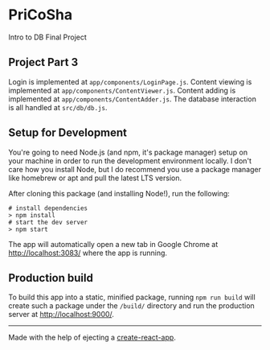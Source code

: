 # PriCoSha

Intro to DB Final Project

## Project Part 3

Login is implemented at `app/components/LoginPage.js`. Content viewing is implemented at `app/components/ContentViewer.js`. Content adding is implemented at `app/components/ContentAdder.js`. The database interaction is all handled at `src/db/db.js`.

## Setup for Development

You're going to need Node.js (and npm, it's package manager) setup on your machine in order to run the development environment locally. I don't care how you install Node, but I do recommend you use a package manager like homebrew or apt and pull the latest LTS version.

After cloning this package (and installing Node!), run the following:

```
# install dependencies
> npm install
# start the dev server
> npm start
```

The app will automatically open a new tab in Google Chrome at [http://localhost:3083/](http://localhost:3083/) where the app is running.

## Production build

To build this app into a static, minified package, running `npm run build` will create such a package under the `/build/` directory and run the production server at [http://localhost:9000/](http://localhost:9000/).

---

Made with the help of ejecting a [create-react-app](https://github.com/facebookincubator/create-react-app).